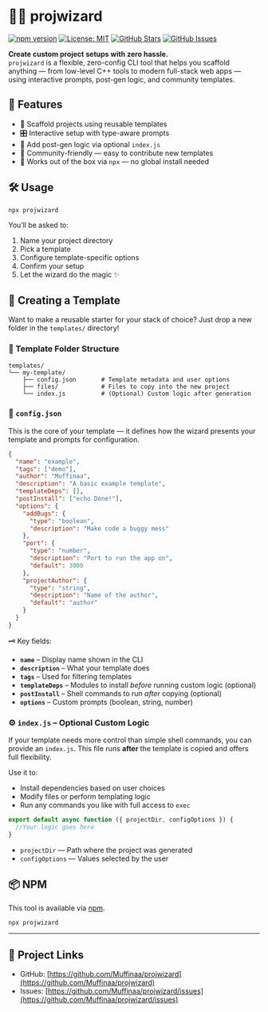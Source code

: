 # 🧙‍♂️ projwizard

[![npm version](https://img.shields.io/npm/v/projwizard?color=crimson&style=flat-square)](https://www.npmjs.com/package/projwizard)
[![License: MIT](https://img.shields.io/badge/license-MIT-blue?style=flat-square)](LICENSE)
[![GitHub Stars](https://img.shields.io/github/stars/Muffinaa/projwizard?style=flat-square)](https://github.com/Muffinaa/projwizard/stargazers)
[![GitHub Issues](https://img.shields.io/github/issues/Muffinaa/projwizard?style=flat-square)](https://github.com/Muffinaa/projwizard/issues)

**Create custom project setups with zero hassle.**  
`projwizard` is a flexible, zero-config CLI tool that helps you scaffold anything — from low-level C++ tools to modern full-stack web apps — using interactive prompts, post-gen logic, and community templates.

## 🚀 Features

- 📁 Scaffold projects using reusable templates
- 🎛️ Interactive setup with type-aware prompts
- 🧩 Add post-gen logic via optional `index.js`
- 🧠 Community-friendly — easy to contribute new templates
- 🔗 Works out of the box via `npx` — no global install needed

## 🛠️ Usage

```bash
npx projwizard
```

You’ll be asked to:

1. Name your project directory
2. Pick a template
3. Configure template-specific options
4. Confirm your setup
5. Let the wizard do the magic ✨

## 🧱 Creating a Template

Want to make a reusable starter for your stack of choice?
Just drop a new folder in the `templates/` directory!

### 📁 Template Folder Structure

```
templates/
└── my-template/
    ├── config.json       # Template metadata and user options
    ├── files/            # Files to copy into the new project
    └── index.js          # (Optional) Custom logic after generation
```

### 🧩 `config.json`

This is the core of your template — it defines how the wizard presents your template and prompts for configuration.

```json
{
  "name": "example",
  "tags": ["demo"],
  "author": "Muffinaa",
  "description": "A basic example template",
  "templateDeps": [],
  "postInstall": ["echo Done!"],
  "options": {
    "addBugs": {
      "type": "boolean",
      "description": "Make code a buggy mess"
    },
    "port": {
      "type": "number",
      "description": "Port to run the app on",
      "default": 3000
    },
    "projectAuthor": {
      "type": "string",
      "description": "Name of the author",
      "default": "author"
    }
  }
}
```

🗝️ Key fields:

- **`name`** – Display name shown in the CLI
- **`description`** – What your template does
- **`tags`** – Used for filtering templates
- **`templateDeps`** – Modules to install _before_ running custom logic (optional)
- **`postInstall`** – Shell commands to run _after_ copying (optional)
- **`options`** – Custom prompts (boolean, string, number)

### ⚙️ `index.js` – Optional Custom Logic

If your template needs more control than simple shell commands, you can provide an `index.js`.
This file runs **after** the template is copied and offers full flexibility.

Use it to:

- Install dependencies based on user choices
- Modify files or perform templating logic
- Run any commands you like with full access to `exec`

```js
export default async function ({ projectDir, configOptions }) {
  //Your logic goes here
}
```

- `projectDir` — Path where the project was generated
- `configOptions` — Values selected by the user

## 📦 NPM

This tool is available via [npm](https://www.npmjs.com/package/projwizard).

```bash
npx projwizard
```

---

## 🧭 Project Links

- GitHub: [https://github.com/Muffinaa/projwizard](https://github.com/Muffinaa/projwizard)
- Issues: [https://github.com/Muffinaa/projwizard/issues](https://github.com/Muffinaa/projwizard/issues)
